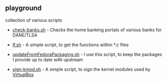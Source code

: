 ## playground

collection of various scripts

* [check-banks.sh](../master/check-banks.sh) - Checks the home banking portals of various banks for DANE/TLSA

* [lf.sh](../master/lf.sh) - A simple script, to get the functions within *.c files

* [updateFromFedoraPackaging.sh](../master/updateFromFedoraPackaging.sh) - I use this script, to keep the packages I provide up to date with upstream

* [sign-kmod.sh](../master/sign-kmod.sh) - A simple script, to sign the kernel modules used by [VirtualBox](https://www.virtualbox.org/)
